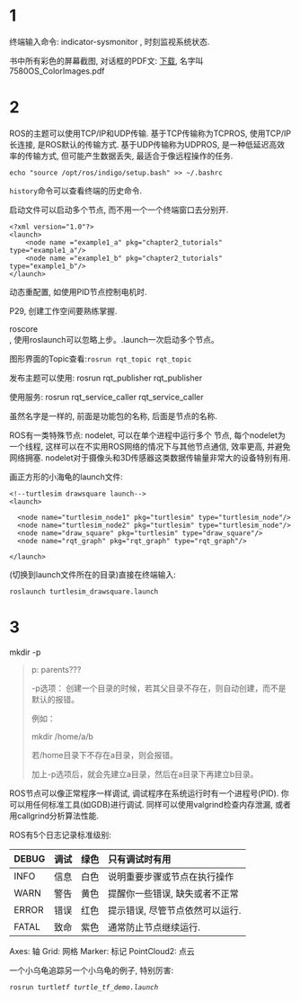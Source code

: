 # 1

终端输入命令: indicator-sysmonitor , 时刻监视系统状态.

书中所有彩色的屏幕截图, 对话框的PDF文: [下载](https://www.packtpub.com/sites/default/files/downloads/7580OS_ColorImages.pdf), 名字叫 7580OS\_ColorImages.pdf

# 2

ROS的主题可以使用TCP/IP和UDP传输. 基于TCP传输称为TCPROS, 使用TCP/IP长连接, 是ROS默认的传输方式. 基于UDP传输称为UDPROS, 是一种低延迟高效率的传输方式, 但可能产生数据丢失, 最适合于像远程操作的任务.

`echo "source /opt/ros/indigo/setup.bash" >> ~/.bashrc`

`history`命令可以查看终端的历史命令.

启动文件可以启动多个节点, 而不用一个一个终端窗口去分别开.

```
<?xml version="1.0"?>
<launch>
    <node name ="example1_a" pkg="chapter2_tutorials" type="example1_a"/>
    <node name ="example1_b" pkg="chapter2_tutorials" type="example1_b"/>
</launch>
```

动态重配置, 如使用PID节点控制电机时.

P29, 创建工作空间要熟练掌握.

roscore  
, 使用roslaunch可以忽略上步。.launch一次启动多个节点。

图形界面的Topic查看:`rosrun rqt_topic rqt_topic`

发布主题可以使用: rosrun rqt\_publisher rqt\_publisher

使用服务: rosrun rqt\_service\_caller rqt\_service\_caller

虽然名字是一样的, 前面是功能包的名称, 后面是节点的名称.

ROS有一类特殊节点: nodelet, 可以在单个进程中运行多个 节点, 每个nodelet为一个线程, 这样可以在不实用ROS网络的情况下与其他节点通信, 效率更高, 并避免网络拥塞. nodelet对于摄像头和3D传感器这类数据传输量非常大的设备特别有用.

画正方形的小海龟的launch文件:

```
<!--turtlesim drawsquare launch-->  
<launch>  

  <node name="turtlesim_node1" pkg="turtlesim" type="turtlesim_node"/>  
  <node name="turtlesim_node2" pkg="turtlesim" type="turtlesim_node"/>  
  <node name="draw_square" pkg="turtlesim" type="draw_square"/>  
  <node name="rqt_graph" pkg="rqt_graph" type="rqt_graph"/>  

</launch>
```

\(切换到launch文件所在的目录\)直接在终端输入:

`roslaunch turtlesim_drawsquare.launch`

# 3

mkdir -p

> p: parents???
>
> -p选项： 创建一个目录的时候，若其父目录不存在，则自动创建，而不是默认的报错。
>
> 例如：
>
> mkdir /home/a/b
>
> 若/home目录下不存在a目录，则会报错。
>
> 加上-p选项后，就会先建立a目录，然后在a目录下再建立b目录。

ROS节点可以像正常程序一样调试, 调试程序在系统运行时有一个进程号\(PID\). 你可以用任何标准工具\(如GDB\)进行调试. 同样可以使用valgrind检查内存泄漏, 或者用callgrind分析算法性能.

ROS有5个日志记录标准级别:

| DEBUG | 调试 | 绿色 | 只有调试时有用 |
| :--- | :--- | :--- | :--- |
| INFO | 信息 | 白色 | 说明重要步骤或节点在执行操作 |
| WARN | 警告 | 黄色 | 提醒你一些错误, 缺失或者不正常 |
| ERROR | 错误 | 红色 | 提示错误, 尽管节点依然可以运行. |
| FATAL | 致命 | 紫色 | 通常防止节点继续运行. |

Axes: 轴  Grid: 网格  Marker: 标记  PointCloud2: 点云

一个小乌龟追踪另一个小乌龟的例子, 特别厉害: 

`rosrun turtle`_`tf turtle_tf_demo.launch`_

